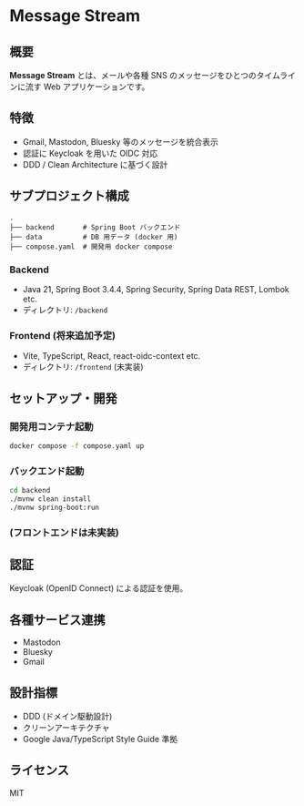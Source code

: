 
# Message Stream

## 概要
**Message Stream** とは、メールや各種 SNS のメッセージをひとつのタイムラインに流す Web アプリケーションです。

## 特徴
- Gmail, Mastodon, Bluesky 等のメッセージを統合表示
- 認証に Keycloak を用いた OIDC 対応
- DDD / Clean Architecture に基づく設計

## サブプロジェクト構成

```
.
├── backend       # Spring Boot バックエンド
├── data          # DB 用データ (docker 用)
├── compose.yaml  # 開発用 docker compose
```

### Backend
- Java 21, Spring Boot 3.4.4, Spring Security, Spring Data REST, Lombok etc.
- ディレクトリ: `/backend`

### Frontend (将来追加予定)
- Vite, TypeScript, React, react-oidc-context etc.
- ディレクトリ: `/frontend` (未実装)

## セットアップ・開発

### 開発用コンテナ起動
```sh
docker compose -f compose.yaml up
```

### バックエンド起動
```sh
cd backend
./mvnw clean install
./mvnw spring-boot:run
```

### (フロントエンドは未実装)

## 認証
Keycloak (OpenID Connect) による認証を使用。

## 各種サービス連携
- Mastodon
- Bluesky
- Gmail

## 設計指標
- DDD (ドメイン駆動設計)
- クリーンアーキテクチャ
- Google Java/TypeScript Style Guide 準拠

## ライセンス
MIT
